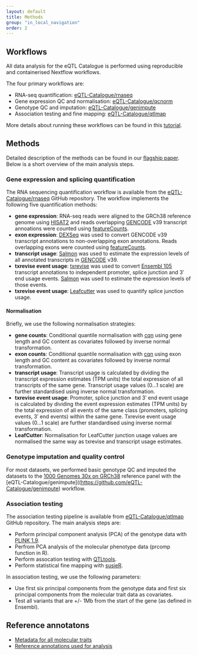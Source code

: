 ```yaml
---
layout: default
title: Methods
group: "in_local_navigation"
order: 2
---
```


## Workflows

All data analysis for the eQTL Catalogue is performed using reproducible and containerised Nextflow workflows. 

The four primary workflows are:
- RNA-seq quantification: [eQTL-Catalogue/rnaseq](https://github.com/eQTL-Catalogue/rnaseq)
- Gene expression QC and normalisation: [eQTL-Catalogue/qcnorm](https://github.com/eQTL-Catalogue/qcnorm)
- Genotype QC and imputation: [eQTL-Catalogue/genimpute](https://github.com/eQTL-Catalogue/genimpute)
- Association testing and fine mapping: [eQTL-Catalogue/qtlmap](https://github.com/eQTL-Catalogue/qtlmap)

More details about running these workflows can be found in this [tutorial](https://github.com/eQTL-Catalogue/eQTL-Catalogue-resources/blob/master/tutorials/workflow_execution.md). 

## Methods
Detailed description of the methods can be found in our [flagship paper](https://doi.org/10.1101/2020.01.29.924266). Below is a short overview of the main analysis steps.


### Gene expression and splicing quantification
The RNA sequencing quantification workflow is available from the [eQTL-Catalogue/rnaseq](https://github.com/eQTL-Catalogue/rnaseq) GitHub repository. The workflow implements the following five quantification methods:
- **gene expression**: RNA-seq reads were aligned to the GRCh38 reference genome using [HISAT2](https://ccb.jhu.edu/software/hisat2/) and reads overlapping [GENCODE](https://www.gencodegenes.org/) v39 transcript annoations were counted using [featureCounts](http://subread.sourceforge.net/).
- **exon expression**: [DEXSeq](https://bioconductor.org/packages/release/bioc/html/DEXSeq.html) was used to convert GENCODE v39 transcript annotations to non-overlapping exon annotations. Reads overlapping exons were counted using [featureCounts](http://subread.sourceforge.net/).
- **transcript usage**: [Salmon](https://combine-lab.github.io/salmon/) was used to estimate the expression levels of all annotated transcripts in [GENCODE](https://www.gencodegenes.org/) v39.
- **txrevise event usage**: [txrevise](https://github.com/kauralasoo/txrevise) was used to convert [Ensembl 105](http://apr2019.archive.ensembl.org/info/data/ftp/index.html) transcript annotations to independent promoter, splice junction and 3ʹ end usage events. [Salmon](https://combine-lab.github.io/salmon/) was used to estimate the expression levels of those events.
- **txrevise event usage**: [Leafcutter](https://davidaknowles.github.io/leafcutter/) was used to quantify splice junction usage.

#### Normalisation
Briefly, we use the following normalisation strategies:
- **gene counts**: Conditional quantile normalisation with [cqn](http://bioconductor.org/packages/release/bioc/html/cqn.html) using gene length and GC content as covariates followed by inverse normal transformation.
- **exon counts**: Conditional quantile normalisation with [cqn](http://bioconductor.org/packages/release/bioc/html/cqn.html) using exon length and GC content as covariates followed by inverse normal transformation.
- **transcript usage**: Transcript usage is calculated by dividing the transcript expression estimates (TPM units) the total expression of all transcripts of the same gene. Transcript usage values (0...1 scale) are further standardised using inverse normal transformation. 
- **txrevise event usage**: Promoter, splice junction and 3ʹ end event usage is calculated by dividing the event expression estimates (TPM units) by the total expression of all events of the same class (promoters, splicing events, 3ʹ end events) within the same gene. Txrevise event usage values (0...1 scale) are further standardised using inverse normal transformation. 
- **LeafCutter**: Normalisation for LeafCutter junction usage values are normalised the same way as txrevise and transcript usage estimates.

### Genotype imputation and quality control
For most datasets, we performed basic genotype QC and imputed the datasets to the [1000 Genomes 30x on GRCh38](https://www.internationalgenome.org/data-portal/data-collection/30x-grch38) reference panel with the [eQTL-Catalogue/genimpute]((https://github.com/eQTL-Catalogue/genimpute) workflow.

### Association testing

The association testing pipeline is available from [eQTL-Catalogue/qtlmap](https://github.com/eQTL-Catalogue/qtlmap) GitHub repository. The main analysis steps are:
- Perform principal component analysis (PCA) of the genotype data with [PLINK 1.9](https://www.cog-genomics.org/plink/1.9/). 
- Perfrom PCA analysis of the molecular phenotype data (prcomp function in R).
- Perform assocation testing with [QTLtools](https://qtltools.github.io/qtltools/).
- Perform statistical fine mapping with [susieR](https://stephenslab.github.io/susieR/index.html).

In association testing, we use the following parameters:
- Use first six principal components from the genotype data and first six principal components from the molecular trait data as covariates.
- Test all variants that are +/- 1Mb from the start of the gene (as defined in Ensembl).

## Reference annotatons
- [Metadata for all molecular traits](https://doi.org/10.5281/zenodo.7808390)
- [Reference annotations used for analysis](http://ftp.ebi.ac.uk/pub/databases/spot/eQTL/references/)

